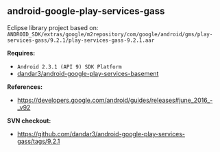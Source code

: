 ## android-google-play-services-gass

Eclipse library project based on:<br/>
`ANDROID_SDK/extras/google/m2repository/com/google/android/gms/play-services-gass/9.2.1/play-services-gass-9.2.1.aar`

**Requires:**
- `Android 2.3.1 (API 9) SDK Platform`
- [dandar3/android-google-play-services-basement](https://github.com/dandar3/android-google-play-services-basement/)

**References:**
- https://developers.google.com/android/guides/releases#june_2016_-_v92

**SVN checkout:**
* https://github.com/dandar3/android-google-play-services-gass/tags/9.2.1